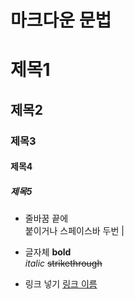 # 마크다운 문법

# 제목1
## 제목2
### 제목3
#### 제목4
##### 제목5

* 줄바꿈
끝에 <br> 붙이거나 스페이스바 두번 |

* 글자체
**bold**<br>
_italic_
~~strikethrough~~

* 링크 넣기
[링크 이름](www.naver.com)

